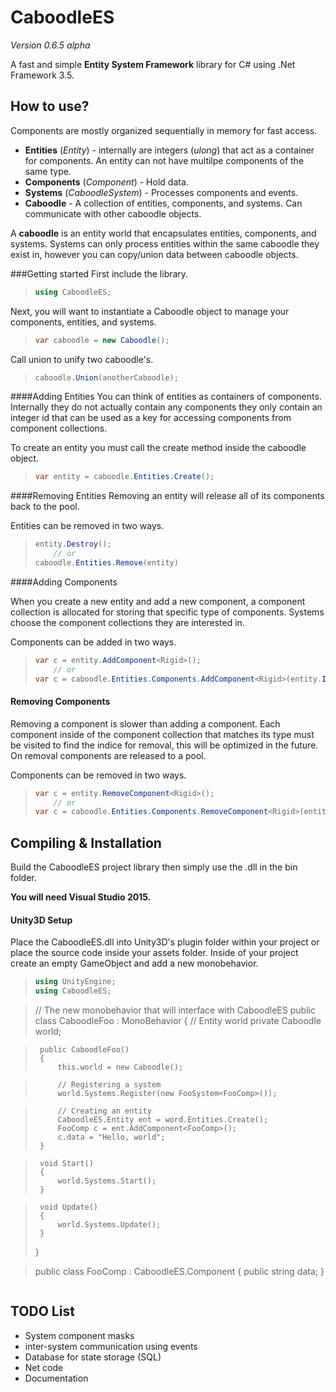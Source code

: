 # CaboodleES

*Version 0.6.5 alpha*

A fast and simple **Entity System Framework** library for C# using .Net Framework 3.5.


## How to use?
Components are mostly organized sequentially in memory for fast access.

* **Entities** (*Entity*) - internally are integers (*ulong*) that act as a container for components. An entity can not have multilpe components of the same type.
* **Components** (*Component*) - Hold data.
* **Systems** (*CaboodleSystem*) - Processes components and events.
* **Caboodle** - A collection of entities, components, and systems. Can communicate with other caboodle objects.

A **caboodle** is an entity world that encapsulates entities, components, and systems. Systems can only process entities within the same caboodle they exist in, however you can copy/union data between caboodle objects. 

###Getting started
First include the library.


> ```cs
> using CaboodleES;
> ```

Next, you will want to instantiate a Caboodle object to manage your components, entities, and systems.

> ```cs
> var caboodle = new Caboodle();
> ```

Call union to unify two caboodle's.

> ```cs
> caboodle.Union(anotherCaboodle);
> ```

####Adding Entities
You can think of entities as containers of components. Internally they do not actually contain any components they only contain an integer id that can be used as a key for accessing components from component collections. 

To create an entity you must call the create method inside the caboodle object.

> ```cs
> var entity = caboodle.Entities.Create();
> ```

####Removing Entities
Removing an entity will release all of its components back to the pool. 

Entities can be removed in two ways.

> ```cs
> entity.Destroy();
>     // or
> caboodle.Entities.Remove(entity)
> ```

####Adding Components

When you create a new entity and add a new component, a component collection is allocated for storing that specific type of components. Systems choose the component collections they are interested in.

Components can be added in two ways.

> ```cs
> var c = entity.AddComponent<Rigid>();
>     // or
> var c = caboodle.Entities.Components.AddComponent<Rigid>(entity.Id);
> ```

#### Removing Components

Removing a component is slower than adding a component. Each component inside of the component collection that matches its type must be visited to find the indice for removal, this will be optimized in the future. On removal components are released to a pool.

Components can be removed in two ways.
> ```cs
> var c = entity.RemoveComponent<Rigid>();
>     // or
> var c = caboodle.Entities.Components.RemoveComponent<Rigid>(entity.Id);
> ```

## Compiling & Installation

Build the CaboodleES project library then simply use the .dll in the bin folder.

**You will need Visual Studio 2015.**



#### Unity3D Setup
Place the CaboodleES.dll into Unity3D's plugin folder within your project or place the source code inside your assets folder.
Inside of your project create an empty GameObject and add a new monobehavior.

>  ```cs
>  using UnityEngine;
>  using CaboodleES;

>  // The new monobehavior that will interface with CaboodleES
>  public class CaboodleFoo : MonoBehavior
>  {
>      // Entity world
>      private Caboodle world;

>      public CaboodleFoo()
>      {
>          this.world = new Caboodle();
       
>          // Registering a system
>          world.Systems.Register(new FooSystem<FooComp>());
       
>          // Creating an entity
>          CaboodleES.Entity ent = word.Entities.Create();
>          FooComp c = ent.AddComponent<FooComp>();
>          c.data = "Hello, world";
>      }
   
>      void Start()
>      {
>          world.Systems.Start();
>      }
   
>      void Update()
>      {
>          world.Systems.Update();
>      }
>  }

>  public class FooComp : CaboodleES.Component
>  {
>      public string data;
>  }

>  ```


## TODO List
* System component masks
* inter-system communication using events
* Database for state storage (SQL)
* Net code
* Documentation

